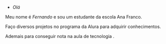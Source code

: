 - _Olá_
  
Meu nome é _Fernando_ e sou um estudante da escola Ana Franco.

Faço diversos projetos no programa da Alura para adquirir conhecimentos.

Ademais para conseguir nota na aula de tecnologia .
